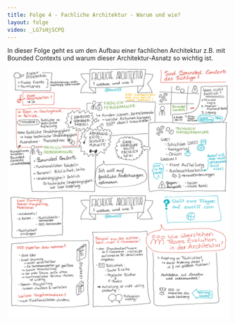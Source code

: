```yaml
---
title: Folge 4 - Fachliche Architektur - Warum und wie?
layout: folge
video: _LG7sHjSCPQ
---
```


In dieser Folge geht es um den Aufbau einer fachlichen Architektur
z.B. mit Bounded Contexts und warum dieser Architektur-Asnatz so
wichtig ist.

![Sketchnote 1](folge4.png "Sketchnote")
![Sketchnote 2](folge4-1.png "Sketchnote")

